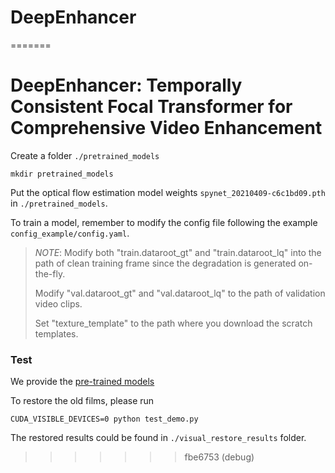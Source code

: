 
# DeepEnhancer
=======
# DeepEnhancer: Temporally Consistent Focal Transformer for Comprehensive Video Enhancement



Create a folder ```./pretrained_models```
```
mkdir pretrained_models
```
Put the optical flow estimation model weights ```spynet_20210409-c6c1bd09.pth``` in ```./pretrained_models```.

To train a model, remember to modify the config file following the example ```config_example/config.yaml```.

> *NOTE*: 
>  Modify both "train.dataroot_gt" and "train.dataroot_lq" into the path of clean training frame since the degradation is generated on-the-fly.
>
>  Modify "val.dataroot_gt" and "val.dataroot_lq" to the path of validation video clips.
>
>  Set "texture_template" to the path where you download the scratch templates.


### Test

We provide the [pre-trained models]()


To restore the old films, please run
```
CUDA_VISIBLE_DEVICES=0 python test_demo.py
```
The restored results could be found in ```./visual_restore_results``` folder.
>>>>>>> fbe6753 (debug)

